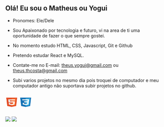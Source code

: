 ## Olá! Eu sou o Matheus ou Yogui

- Pronomes: Ele/Dele

- Sou Apaixonado por tecnologia e futuro, vi na area de ti uma oportunidade de fazer o que sempre gostei.

- No momento estudo HTML, CSS, Javascript, Git e Github

- Pretendo estudar React e MySQL.

- Contate-me no E-mail: theus.yogui@gmail.com ou theus.thcosta@gmail.com

- Subi varios projetos no mesmo dia pois troquei de computador e meu computador antigo não suportava subir projetos no github.

##

<div> 

<img align="center" alt="Rafa-HTML" height="30" width="40" src="https://raw.githubusercontent.com/devicons/devicon/master/icons/html5/html5-original.svg">
<img align="center" alt="Rafa-CSS" height="30" width="40" src="https://raw.githubusercontent.com/devicons/devicon/master/icons/css3/css3-original.svg">

</div>

##

<div>

  <a href="https://www.instagram.com/yogui_th/" target="_blank"><img src="https://img.shields.io/badge/-Instagram-%23E4405F?style=for-the-badge&logo=instagram&logoColor=white" target="_blank"></a>
  <a href="https://www.linkedin.com/in/matheuscostayg/" target="_blank"><img src="https://img.shields.io/badge/-LinkedIn-%230077B5?style=for-the-badge&logo=linkedin&logoColor=white" target="_blank"></a> 


